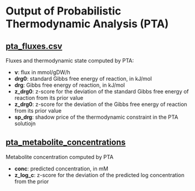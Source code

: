 # Output of Probabilistic Thermodynamic Analysis (PTA)
## [pta_fluxes.csv](./pta_fluxes.csv)
Fluxes and thermodynamic state computed by PTA:
- **v**: flux in mmol/gDW/h
- **drg0**: standard Gibbs free energy of reaction, in kJ/mol
- **drg**: Gibbs free energy of reaction, in kJ/mol
- **z_drg0**: z-score for the deviation of the standard Gibbs free energy of reaction from its prior value
- **z_drg0**: z-score for the deviation of the  Gibbs free energy of reaction from its prior value
- **sp_drg**: shadow price of the thermodynamic constraint in the PTA solutiojn

## [pta_metabolite_concentrations](./pta_metabolites_concentrations.csv)
Metabolite concentration computed by PTA
- **conc**: predicted concentration, in mM
- **z_log_c**: z-score for the deviation of the predicted log concentration from the prior

